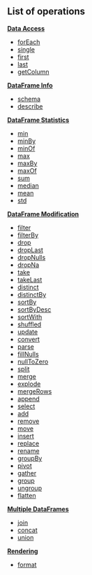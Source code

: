 [//]: # (title: Operations)

## List of operations

**[Data Access](access.md)**
* [forEach](iterate.md#foreach)
* [single](single.md)
* [first](first.md)
* [last](last.md)
* [getColumn](getColumn.md)

**[DataFrame Info](info.md)**
* [schema](schema.md)
* [describe](describe.md)

**[DataFrame Statistics](statistics.md)**
* [min](minmax.md)
* [minBy](minmax.md)
* [minOf](minmax.md)
* [max](minmax.md)
* [maxBy](minmax.md)
* [maxOf](minmax.md)
* [sum](sum.md)
* [median](median.md)
* [mean](mean.md)
* [std](std.md)

**[DataFrame Modification](modify.md)**
* [filter](filter.md)
* [filterBy](filterBy.md)
* [drop](drop.md)
* [dropLast](dropLast.md)
* [dropNulls](dropNulls.md)
* [dropNa](dropNa.md)
* [take](take.md)
* [takeLast](takeLast.md)
* [distinct](distinct.md)
* [distinctBy](distinct.md#distinctby)
* [sortBy](sortBy.md)
* [sortByDesc](sortByDesc.md)
* [sortWith](sortWith.md)
* [shuffled](shuffled.md)
* [update](update.md)
* [convert](convert.md)
* [parse](parse.md)
* [fillNulls](fillNulls.md)
* [nullToZero](nullToZero.md)
* [split](split.md)
* [merge](merge.md)
* [explode](explode.md)
* [mergeRows](mergeRows.md)
* [append](append.md)
* [select](select.md)
* [add](add.md)
* [remove](remove.md)
* [move](move.md)
* [insert](insert.md)
* [replace](replace.md)
* [rename](rename.md)
* [groupBy](groupBy.md)
* [pivot](pivot.md)
* [gather](gather.md)
* [group](group.md)
* [ungroup](ungroup.md)
* [flatten](flatten.md)

**[Multiple DataFrames](multipleDataFrames.md)**
* [join](join.md)
* [concat](concat.md)
* [union](union.md)

**[Rendering](rendering.md)**
* [format](format.md)
